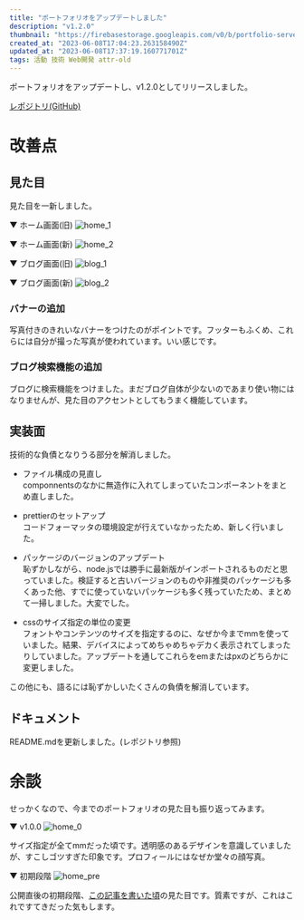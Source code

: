 ```yaml
---
title: "ポートフォリオをアップデートしました"
description: "v1.2.0"
thumbnail: "https://firebasestorage.googleapis.com/v0/b/portfolio-server-77440.appspot.com/o/images%2Farticles%2F95ebbd04-55e6-44cd-a208-3a497603327c%2F1_2_0_home.webp?alt=media&token=88df4e76-08aa-40e8-aa3f-e4416f299258&_gl=1*1f82k1z*_ga*NDUwOTM1NzM2LjE2Njk3Njk4NzE.*_ga_CW55HF8NVT*MTY4NjI0Mzg3Ni40MC4xLjE2ODYyNDQzMTIuMC4wLjA."
created_at: "2023-06-08T17:04:23.263158490Z"
updated_at: "2023-06-08T17:37:19.160771701Z"
tags: 活動 技術 Web開発 attr-old
---
```



ポートフォリオをアップデートし、v1.2.0としてリリースしました。

[レポジトリ(GitHub)](https://github.com/TadaTeruki/portfolio-front-next)

# 改善点

## 見た目

見た目を一新しました。

▼ ホーム画面(旧)
![home_1](https://firebasestorage.googleapis.com/v0/b/portfolio-server-77440.appspot.com/o/images%2Farticles%2F95ebbd04-55e6-44cd-a208-3a497603327c%2F1_1_0_home.webp?alt=media&token=e7c04941-b954-4094-a8f5-dc53547ea6b1&_gl=1*qhrlhg*_ga*NDUwOTM1NzM2LjE2Njk3Njk4NzE.*_ga_CW55HF8NVT*MTY4NjI0Mzg3Ni40MC4xLjE2ODYyNDQzMTkuMC4wLjA.)


▼ ホーム画面(新)
![home_2](https://firebasestorage.googleapis.com/v0/b/portfolio-server-77440.appspot.com/o/images%2Farticles%2F95ebbd04-55e6-44cd-a208-3a497603327c%2F1_2_0_home.webp?alt=media&token=88df4e76-08aa-40e8-aa3f-e4416f299258&_gl=1*1f82k1z*_ga*NDUwOTM1NzM2LjE2Njk3Njk4NzE.*_ga_CW55HF8NVT*MTY4NjI0Mzg3Ni40MC4xLjE2ODYyNDQzMTIuMC4wLjA.)

▼ ブログ画面(旧)
![blog_1](https://firebasestorage.googleapis.com/v0/b/portfolio-server-77440.appspot.com/o/images%2Farticles%2F95ebbd04-55e6-44cd-a208-3a497603327c%2F1_1_0_blog.webp?alt=media&token=87020013-d274-460c-acd8-f44b1b8a1816&_gl=1*n4p6ad*_ga*NDUwOTM1NzM2LjE2Njk3Njk4NzE.*_ga_CW55HF8NVT*MTY4NjI0Mzg3Ni40MC4xLjE2ODYyNDQzMjUuMC4wLjA.)

▼ ブログ画面(新)
![blog_2](https://firebasestorage.googleapis.com/v0/b/portfolio-server-77440.appspot.com/o/images%2Farticles%2F95ebbd04-55e6-44cd-a208-3a497603327c%2F1_2_0_blog.webp?alt=media&token=f7b1f3cd-0727-4f92-9d59-96fa94a82fab&_gl=1*18674dr*_ga*NDUwOTM1NzM2LjE2Njk3Njk4NzE.*_ga_CW55HF8NVT*MTY4NjI0Mzg3Ni40MC4xLjE2ODYyNDQzMTYuMC4wLjA.)

### バナーの追加

写真付きのきれいなバナーをつけたのがポイントです。フッターもふくめ、これらには自分が撮った写真が使われています。いい感じです。


### ブログ検索機能の追加

ブログに検索機能をつけました。まだブログ自体が少ないのであまり使い物にはなりませんが、見た目のアクセントとしてもうまく機能しています。


## 実装面

技術的な負債となりうる部分を解消しました。

 - ファイル構成の見直し<br>
componnentsのなかに無造作に入れてしまっていたコンポーネントをまとめ直しました。

 - prettierのセットアップ<br>
コードフォーマッタの環境設定が行えていなかったため、新しく行いました。

 - パッケージのバージョンのアップデート<br>
恥ずかしながら、node.jsでは勝手に最新版がインポートされるものだと思っていました。検証すると古いバージョンのものや非推奨のパッケージも多くあった他、すでに使っていないパッケージも多く残っていたため、まとめて一掃しました。大変でした。

 - cssのサイズ指定の単位の変更<br>
フォントやコンテンツのサイズを指定するのに、なぜか今までmmを使っていました。結果、デバイスによってめちゃめちゃデカく表示されてしまったりしていました。アップデートを通してこれらをemまたはpxのどちらかに変更しました。

この他にも、語るには恥ずかしいたくさんの負債を解消しています。

## ドキュメント

README.mdを更新しました。(レポジトリ参照)

# 余談

せっかくなので、今までのポートフォリオの見た目も振り返ってみます。

▼ v1.0.0
![home_0](https://firebasestorage.googleapis.com/v0/b/portfolio-server-77440.appspot.com/o/images%2Farticles%2F95ebbd04-55e6-44cd-a208-3a497603327c%2F1_0_0.webp?alt=media&token=79f595ae-0a4f-403d-a4e8-50bbcfc88cd1&_gl=1*1pf2qtd*_ga*NDUwOTM1NzM2LjE2Njk3Njk4NzE.*_ga_CW55HF8NVT*MTY4NjI0Mzg3Ni40MC4xLjE2ODYyNDUyNTcuMC4wLjA.)

サイズ指定が全てmmだった頃です。透明感のあるデザインを意識していましたが、すこしゴツすぎた印象です。プロフィールにはなぜか堂々の顔写真。

▼ 初期段階
![home_pre](https://firebasestorage.googleapis.com/v0/b/portfolio-server-77440.appspot.com/o/images%2Farticles%2F95ebbd04-55e6-44cd-a208-3a497603327c%2F0_1_0.webp?alt=media&token=83548305-b3bd-4537-b632-f26417b70462&_gl=1*1tqoywm*_ga*NDUwOTM1NzM2LjE2Njk3Njk4NzE.*_ga_CW55HF8NVT*MTY4NjI0Mzg3Ni40MC4xLjE2ODYyNDUyNjAuMC4wLjA.)

公開直後の初期段階、[この記事を書いた頃](https://portfolio.peruki.dev/blog/article/public/36fead8f-536d-49d6-9a25-cd08e659fddf)の見た目です。質素ですが、これはこれですてきだった気もします。

